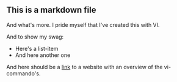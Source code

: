 ## This is a markdown file

And what's more. I pride myself that I've created this with VI.

And to show my swag:
* Here's a list-item
* And here another one

And here should be a [link](https://www.cs.colostate.edu/helpdocs/vi.html) to a website
with an overview of the vi-commando's.

